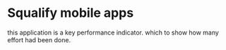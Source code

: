 # Squalify mobile apps
this application is a key performance indicator. which to show how many effort had been done.